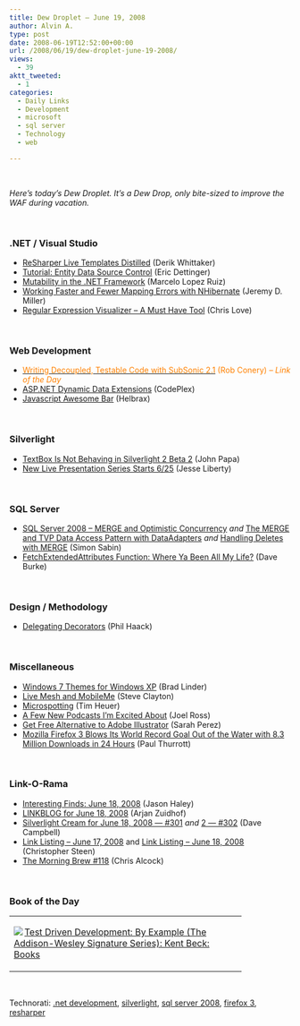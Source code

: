 ```yaml
---
title: Dew Droplet – June 19, 2008
author: Alvin A.
type: post
date: 2008-06-19T12:52:00+00:00
url: /2008/06/19/dew-droplet-june-19-2008/
views:
  - 39
aktt_tweeted:
  - 1
categories:
  - Daily Links
  - Development
  - microsoft
  - sql server
  - Technology
  - web

---
```

</p> 

&#160;

_Here’s today’s Dew Droplet. It’s a Dew Drop, only bite-sized to improve the WAF during vacation._

&#160;

### .NET / Visual Studio

  * <a href="http://devlicio.us/blogs/derik_whittaker/archive/2008/06/18/resharper-live-templates-distilled.aspx" target="_blank">ReSharper Live Templates Distilled</a> (Derik Whittaker)
  * <a href="http://blogs.msdn.com/adonet/archive/2008/06/18/tutorial-entity-data-source-control.aspx" target="_blank">Tutorial: Entity Data Source Control</a> (Eric Dettinger)
  * <a href="http://blogs.msdn.com/marcelolr/archive/2008/06/18/mutability-in-the-net-framework.aspx" target="_blank">Mutability in the .NET Framework</a> (Marcelo Lopez Ruiz)
  * <a href="http://codebetter.com/blogs/jeremy.miller/archive/2008/06/18/working-faster-and-fewer-mapping-errors-with-nhibernate.aspx" target="_blank">Working Faster and Fewer Mapping Errors with NHibernate</a> (Jeremy D. Miller)
  * <a href="http://professionalaspnet.com/archive/2008/06/18/Regular-Expression-Visualizer.aspx" target="_blank">Regular Expression Visualizer &#8211; A Must Have Tool</a> (Chris Love)

&#160;

### Web Development

  * <a href="http://blog.wekeroad.com/blog/subsonic-writing-decoupled-testable-code-with-subsonic-2-1/" target="_blank"><font color="#ff8000">Writing Decoupled, Testable Code with SubSonic 2.1</font></a> <font color="#ff8000">(Rob Conery) <em>– Link of the Day</em></font>
  * <a href="http://www.codeplex.com/aspnet/Release/ProjectReleases.aspx?ReleaseId=14475" target="_blank">ASP.NET Dynamic Data Extensions</a> (CodePlex)
  * <a href="http://www.codeproject.com/KB/scripting/JavascriptAwesomeBar.aspx" target="_blank">Javascript Awesome Bar</a> (Helbrax)

&#160;

### Silverlight

  * <a href="http://johnpapa.net/all/textbox-is-not-behaving-in-silverlight-2-beta-2/" target="_blank">TextBox Is Not Behaving in Silverlight 2 Beta 2</a> (John Papa)
  * <a href="http://silverlight.net/blogs/jesseliberty/archive/2008/06/18/new-live-presentation-series-starts-6-25.aspx" target="_blank">New Live Presentation Series Starts 6/25</a> (Jesse Liberty)

&#160;

### SQL Server

  * <a href="http://sqlblogcasts.com/blogs/simons/archive/2008/06/18/SQL-Server-2008---MERGE-and-optimistic-concurrency.aspx" target="_blank">SQL Server 2008 &#8211; MERGE and Optimistic Concurrency</a>&#160;_and_&#160;<a href="http://sqlblogcasts.com/blogs/simons/archive/2008/06/18/SQL-Server-2008---The-MERGE-and-TVP-data-access-pattern-with-DataAdapters.aspx" target="_blank">The MERGE and TVP Data Access Pattern with DataAdapters</a>&#160;_and_ <a href="http://sqlblogcasts.com/blogs/simons/archive/2008/06/18/SQL-Server-2008---Handling-deletes-with-MERGE-.aspx" target="_blank">Handling Deletes with MERGE</a> (Simon Sabin)
  * <a href="http://dbvt.com/blog/post/2008/06/FetchExtendedAttributes-Function-Where-ya-been-all-my-life.aspx" target="_blank">FetchExtendedAttributes Function: Where Ya Been All My Life?</a> (Dave Burke)

&#160;

### Design / Methodology

  * <a href="http://haacked.com/archive/2008/06/18/delegating-decorators.aspx" target="_blank">Delegating Decorators</a> (Phil Haack)

&#160;

### Miscellaneous

  * <a href="http://www.downloadsquad.com/2008/06/18/windows-7-themes-for-windows-xp/" target="_blank">Windows 7 Themes for Windows XP</a> (Brad Linder)
  * <a href="http://blogs.msdn.com/stevecla01/archive/2008/06/18/live-mesh-and-mobileme.aspx" target="_blank">Live Mesh and MobileMe</a> (Steve Clayton)
  * <a href="http://timheuer.com/blog/archive/2008/06/18/microspotting-profiles-on-microsoft.aspx" target="_blank">Microspotting</a> (Tim Heuer)
  * <a href="http://www.rosscode.com/blog/index.php?title=a_few_new_podcasts_iarsquo_m_excited_abo&more=1&c=1&tb=1&pb=1" target="_blank">A Few New Podcasts I&#8217;m Excited About</a> (Joel Ross)
  * <a href="http://on10.net/blogs/sarahintampa/Get-Free-Alternative-to-Adobe-Illustrator/" target="_blank">Get Free Alternative to Adobe Illustrator</a> (Sarah Perez)
  * <a href="http://community.winsupersite.com/blogs/paul/archive/2008/06/18/mozilla-firefox-3-blows-its-world-record-goal-out-of-the-water-with-8-3-million-downloads-in-24-hours.aspx" target="_blank">Mozilla Firefox 3 Blows Its World Record Goal Out of the Water with 8.3 Million Downloads in 24 Hours</a> (Paul Thurrott)

&#160;

### Link-O-Rama

  * <a href="http://jasonhaley.com/blog/archive/2008/06/18/141852.aspx" target="_blank">Interesting Finds: June 18, 2008</a> (Jason Haley)
  * <a href="http://www.arjansworld.com/2008/06/18/linkblog-for-june-18-2008/" target="_blank">LINKBLOG for June 18, 2008</a> (Arjan Zuidhof)
  * <a href="http://geekswithblogs.net/WynApseTechnicalMusings/archive/2008/06/18/122965.aspx" target="_blank">Silverlight Cream for June 18, 2008 &#8212; #301</a>&#160;_and_&#160;<a href="http://geekswithblogs.net/WynApseTechnicalMusings/archive/2008/06/18/122988.aspx" target="_blank">2 &#8212; #302</a> (Dave Campbell)
  * <a href="http://www.dotnetjunkies.com/WebLog/csteen/archive/2008/06/19/478716.aspx" target="_blank">Link Listing &#8211; June 17, 2008</a> and <a href="http://www.dotnetjunkies.com/WebLog/csteen/archive/2008/06/19/478723.aspx" target="_blank">Link Listing &#8211; June 18, 2008</a> (Christopher Steen)
  * <a href="http://blog.cwa.me.uk/2008/06/19/the-morning-brew-118/" target="_blank">The Morning Brew #118</a> (Chris Alcock)

&#160;

### Book of the Day</p> 

<div class="wlWriterSmartContent" id="scid:7dc1bd33-94bd-46fd-a20b-0131235bcd47:f67519a4-47ea-468a-96a3-a619088d4351" style="padding-right: 0px; display: inline; padding-left: 0px; float: none; padding-bottom: 0px; margin: 0px; padding-top: 0px">
  <table cellspacing="0" cellpadding="2" width="400" border="0" unselectable="on">
    <tr>
      <td valign="top" width="400">
        <p>
          <a title="Test Driven Development: By Example (The Addison-Wesley Signature Series): Kent Beck: Books" href="http://www.amazon.com/exec/obidos/ASIN/0321146530/alvinashcraft-20"><img data-recalc-dims="1" decoding="async" src="https://i0.wp.com/images.amazon.com/images/P/0321146530.01.MZZZZZZZ.jpg?w=660" border="0" align="left" style="float:left" />Test Driven Development: By Example (The Addison-Wesley Signature Series): Kent Beck: Books</a>
        </p>
      </td>
    </tr>
  </table>
</div>

&#160;

<div class="wlWriterSmartContent" id="scid:C16BAC14-9A3D-4c50-9394-FBFEF7A93539:bd2fd44f-0c1f-421f-9e68-d6c9a94bbba9" style="padding-right: 0px; display: inline; padding-left: 0px; float: none; padding-bottom: 0px; margin: 0px; padding-top: 0px">
  <!--dotnetkickit-->
</div>

<div class="wlWriterSmartContent" id="scid:d7bf807d-7bb0-458a-811f-90c51817d5c2:815fbdd9-4838-41dc-ae56-911790677d70" style="padding-right: 0px; display: inline; padding-left: 0px; float: none; padding-bottom: 0px; margin: 0px; padding-top: 0px">
  <p>
    <span class="TagSite">Technorati:</span> <a href="http://technorati.com/tag/.net+development" rel="tag" class="tag">.net development</a>, <a href="http://technorati.com/tag/silverlight" rel="tag" class="tag">silverlight</a>, <a href="http://technorati.com/tag/sql+server+2008" rel="tag" class="tag">sql server 2008</a>, <a href="http://technorati.com/tag/firefox+3" rel="tag" class="tag">firefox 3</a>, <a href="http://technorati.com/tag/resharper" rel="tag" class="tag">resharper</a><br /><!-- StartInsertedTags: .net development, silverlight, sql server 2008, firefox 3, resharper :EndInsertedTags -->
  </p>
</div>